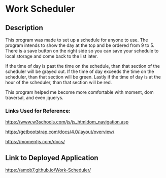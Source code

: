 # Work Scheduler

## Description

This program was made to set up a schedule for anyone to use. The program intends to show the day at the top and be ordered from 9 to 5. There is a save button on the right side so you can save your schedule to local storage and come back to the list later.

If the time of day is past the time on the schedule, than that section of the scheduler will be grayed out. If the time of day exceeds the time on the scheduler, than that section will be green. Lastly if the time of day is at the hour of the scheduler, than that section will be red.

This program helped me become more comfortable with moment, dom traversal, and even jquerys.

### Links Used for Reference:

https://www.w3schools.com/js/js_htmldom_navigation.asp

https://getbootstrap.com/docs/4.0/layout/overview/

https://momentjs.com/docs/

## Link to Deployed Application

https://amob7.github.io/Work-Scheduler/
